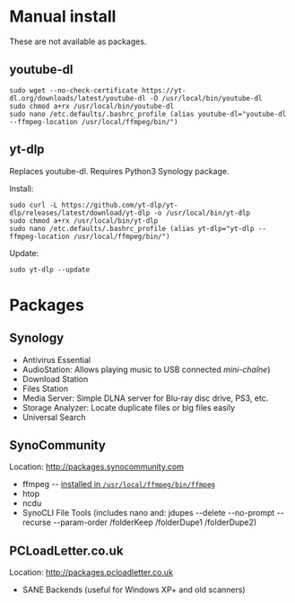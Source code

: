Manual install
==============

These are not available as packages.

youtube-dl
----------

    sudo wget --no-check-certificate https://yt-dl.org/downloads/latest/youtube-dl -O /usr/local/bin/youtube-dl
    sudo chmod a+rx /usr/local/bin/youtube-dl
    sudo nano /etc.defaults/.bashrc_profile (alias youtube-dl="youtube-dl --ffmpeg-location /usr/local/ffmpeg/bin/")

yt-dlp
------

Replaces youtube-dl.
Requires Python3 Synology package.

Install:

    sudo curl -L https://github.com/yt-dlp/yt-dlp/releases/latest/download/yt-dlp -o /usr/local/bin/yt-dlp
    sudo chmod a+rx /usr/local/bin/yt-dlp
    sudo nano /etc.defaults/.bashrc_profile (alias yt-dlp="yt-dlp --ffmpeg-location /usr/local/ffmpeg/bin/")

Update:

    sudo yt-dlp --update


Packages
========

Synology
--------

- Antivirus Essential
- AudioStation: Allows playing music to USB connected _mini-chaîne_)
- Download Station
- Files Station
- Media Server: Simple DLNA server for Blu-ray disc drive, PS3, etc.
- Storage Analyzer: Locate duplicate files or big files easily
- Universal Search


SynoCommunity
-------------

Location: http://packages.synocommunity.com

- ffmpeg -- [installed in `/usr/local/ffmpeg/bin/ffmpeg`](https://github.com/SynoCommunity/spksrc/wiki/FAQ-FFmpeg)
- htop
- ncdu
- SynoCLI File Tools (includes nano and: jdupes --delete --no-prompt --recurse --param-order /folderKeep /folderDupe1 /folderDupe2)


PCLoadLetter.co.uk
------------------

Location: http://packages.pcloadletter.co.uk

- SANE Backends (useful for Windows XP+ and old scanners)

